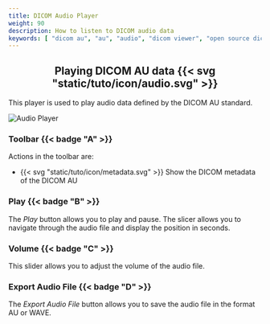 ```yaml
---
title: DICOM Audio Player
weight: 90
description: How to listen to DICOM audio data
keywords: [ "dicom au", "au", "audio", "dicom viewer", "open source dicom viewer" ]
---
```


## <center>Playing DICOM AU data {{< svg "static/tuto/icon/audio.svg" >}}</center>

This player is used to play audio data defined by the DICOM AU standard.

![Audio Player](/tuto/dicom-audio.png?classes=shadow&width=780px)
<br>
### Toolbar {{< badge "A" >}}
Actions in the toolbar are:
* {{< svg "static/tuto/icon/metadata.svg" >}} Show the DICOM metadata of the DICOM AU

### Play {{< badge "B" >}}
The _Play_ button allows you to play and pause. The slicer allows you to navigate through the audio file and display the position in seconds.

### Volume {{< badge "C" >}}
This slider allows you to adjust the volume of the audio file.

### Export Audio File {{< badge "D" >}}
The _Export Audio File_ button allows you to save the audio file in the format AU or WAVE.